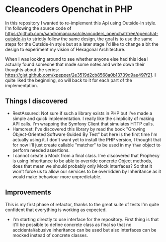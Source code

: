 # Cleancoders Openchat in PHP

In this repository I wanted to re-implement this Api using Outside-In style.
I'm following the source code of https://github.com/sandromancuso/cleancoders_openchat/tree/openchat-outside-in
to strictly follow the same design, the goal is to use the same steps for the Outside-In
style but at a later stage I'd like to change a bit the design to experiment my vision
of Hexagonal Architecture.

When I was looking around to see whether anyone else had this idea
I actually found someone that made some notes and write down their thoughts
about the series: https://gist.github.com/xpepper/2e3519d2cb8568a0b13739d9ae497f21.
I quite liked the beginning, so will back to it for each part of the implementation.

## Things I discovered

- RestAssured: Not sure if such a library exists in PHP but I've made a simple and quick
implementation. I really like the simplicity of making API calls. I'm wrapping
the Symfony Client that simulates HTTP calls.
- Hamcrest: I've discovered this library by read the book "Growing Object-Oriented Software
Guided By Test" but here is the first time I'm actually using it. I don't want yet to
install the PHP version, I thought that for now I'll just create callable "matcher"
to be used in my `Then` object to perform needed assertions.
- I cannot create a Mock from a final class. I've discovered that Prophecy is using
Inheritance to be able to override concrete Object methods, does that mean we should
probably only Mock interfaces? So that it won't force us to allow our services to be
overridden by Inheritance as it would make behaviour more unpredictable.

## Improvements

This is my first phase of refactor, thanks to the great suite of tests I'm quite confident
that everything is working as expected.

- I'm starting directly to use interface for the repository. First thing is that it'll
be possible to define concrete class as final so that no accidental/abusive inheritance
can be used but also interfaces can be mocked instead of concrete classes.

